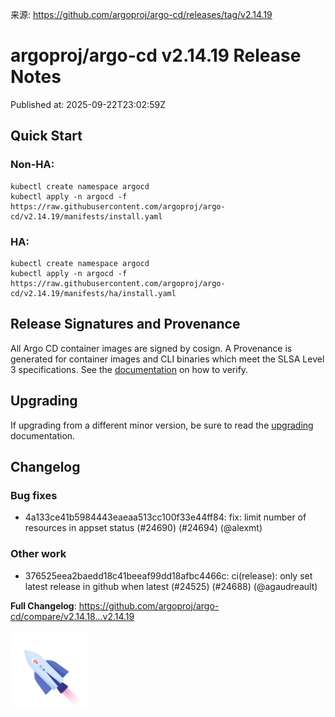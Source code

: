 来源: https://github.com/argoproj/argo-cd/releases/tag/v2.14.19

# argoproj/argo-cd v2.14.19 Release Notes

Published at: 2025-09-22T23:02:59Z

## Quick Start

### Non-HA:

```shell
kubectl create namespace argocd
kubectl apply -n argocd -f https://raw.githubusercontent.com/argoproj/argo-cd/v2.14.19/manifests/install.yaml
```

### HA:

```shell
kubectl create namespace argocd
kubectl apply -n argocd -f https://raw.githubusercontent.com/argoproj/argo-cd/v2.14.19/manifests/ha/install.yaml
```

## Release Signatures and Provenance

All Argo CD container images are signed by cosign.  A Provenance is generated for container images and CLI binaries which meet the SLSA Level 3 specifications. See the [documentation](https://argo-cd.readthedocs.io/en/stable/operator-manual/signed-release-assets) on how to verify.


## Upgrading

If upgrading from a different minor version, be sure to read the [upgrading](https://argo-cd.readthedocs.io/en/stable/operator-manual/upgrading/overview/) documentation.

## Changelog
### Bug fixes
* 4a133ce41b5984443eaeaa513cc100f33e44ff84: fix: limit number of resources in appset status (#24690) (#24694) (@alexmt)
### Other work
* 376525eea2baedd18c41beeaf99dd18afbc4466c: ci(release): only set latest release in github when latest (#24525) (#24688) (@agaudreault)

**Full Changelog**: https://github.com/argoproj/argo-cd/compare/v2.14.18...v2.14.19

<a href="https://argoproj.github.io/cd/"><img src="https://raw.githubusercontent.com/argoproj/argo-site/master/content/pages/cd/gitops-cd.png" width="25%" ></a>

